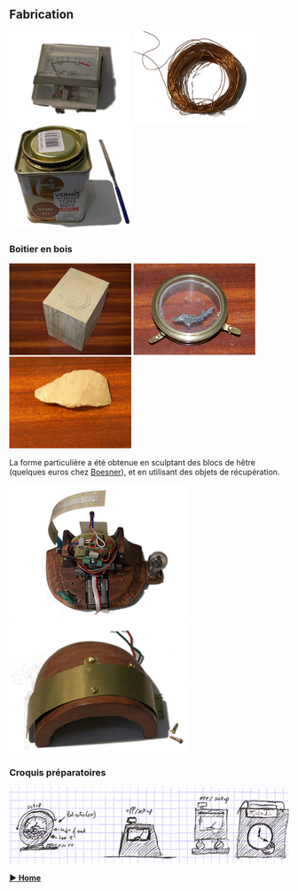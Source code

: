 ## Fabrication
<img src="../images/vumetre.png" alt="vumetre" width="220" />
<img src="../images/wire.png"    alt="copper wire" width="220" />
<img src="../images/vernis.png"  alt="vernis" width="220" />

### Boitier en bois
<img src="../images/wood.png"  alt="wood"           width="220" />
<img src="../images/dial.png"  alt="dial"           width="220" />
<img src="../images/stone.png" alt="steatite stone" width="220" />

La forme particulière a été obtenue en sculptant des blocs de hêtre (quelques euros chez [Boesner](https://www.boesner.fr/)), et en utilisant des objets de récupération.

![boitier](../images/boitier-2.png) ![boitier](../images/boitier-3.png)

### Croquis préparatoires
![sketches](../images/sketches.png)



**[► Home](../index.md)**